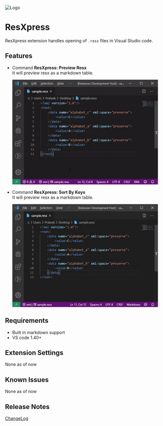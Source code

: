 <img src="https://raw.githubusercontent.com/pmahend1/resxpress/master/images/logo.png" alt="Logo" width="250" height="250">

# ResXpress
ResXpress extension handles opening of `.resx` files in Visual Studio code.

## Features

- Command **ResXpress: Preview Resx**  
  It will preview resx as a markdown table.  

  ![Screenshot1](https://raw.githubusercontent.com/pmahend1/resxpress/master/images/preview.gif "Preview Resx")  

- Command **ResXpress: Sort By Keys**  
  It will preview resx as a markdown table.  

  ![Screenshot2](https://raw.githubusercontent.com/pmahend1/resxpress/master/images/sortByKeys.gif "Sort By Keys")  

## Requirements

- Built in markdown support
- VS code 1.40+

## Extension Settings

None as of now

## Known Issues

None as of now 

## Release Notes

[ChangeLog](CHANGELOG.md)
